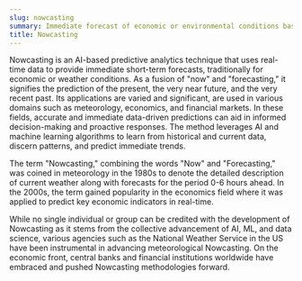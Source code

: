 ```yaml
---
slug: nowcasting
summary: Immediate forecast of economic or environmental conditions based on real-time data evolution using AI models.
title: Nowcasting
---
```


Nowcasting is an AI-based predictive analytics technique that uses real-time data to provide immediate short-term forecasts, traditionally for economic or weather conditions. As a fusion of "now" and "forecasting," it signifies the prediction of the present, the very near future, and the very recent past. Its applications are varied and significant, are used in various domains such as meteorology, economics, and financial markets. In these fields, accurate and immediate data-driven predictions can aid in informed decision-making and proactive responses. The method leverages AI and machine learning algorithms to learn from historical and current data, discern patterns, and predict immediate trends.

The term "Nowcasting," combining the words "Now" and "Forecasting," was coined in meteorology in the 1980s to denote the detailed description of current weather along with forecasts for the period 0-6 hours ahead. In the 2000s, the term gained popularity in the economics field where it was applied to predict key economic indicators in real-time.

While no single individual or group can be credited with the development of Nowcasting as it stems from the collective advancement of AI, ML, and data science, various agencies such as the National Weather Service in the US have been instrumental in advancing meteorological Nowcasting. On the economic front, central banks and financial institutions worldwide have embraced and pushed Nowcasting methodologies forward.
